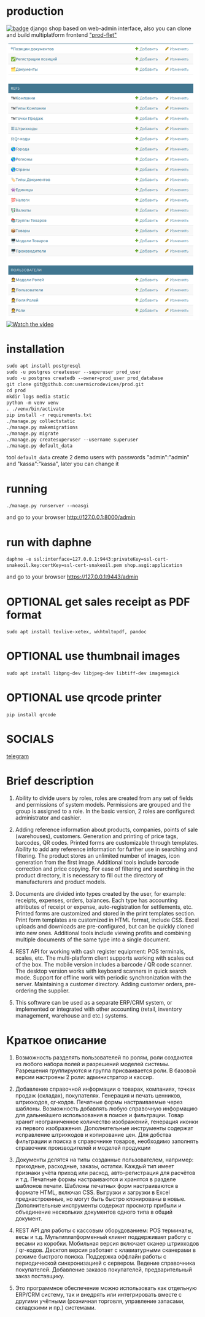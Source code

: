 # production
[![badge](https://img.shields.io/badge/license-MIT-blue)](https://github.com/usermicrodevices/prod/blob/main/LICENSE)
django shop based on web-admin interface, also you can clone and
build multiplatform frontend ["prod-flet"](https://github.com/usermicrodevices/prod-flet/)

![image](./screen.png "main screen")
[![Watch the video](https://private-user-images.githubusercontent.com/29286243/405146926-3cfd55dd-da23-4c6a-b0f0-76157270812d.png)](https://youtu.be/f1Z-3CiYAfc)

# installation
```
sudo apt install postgresql
sudo -u postgres createuser --superuser prod_user
sudo -u postgres createdb --owner=prod_user prod_database
git clone git@github.com:usermicrodevices/prod.git
cd prod
mkdir logs media static
python -m venv venv
. ./venv/bin/activate
pip install -r requirements.txt
./manage.py collectstatic
./manage.py makemigrations
./manage.py migrate
./manage.py createsuperuser --username superuser
./manage.py default_data
```
tool ```default_data``` create 2 demo users with passwords "admin":"admin" and "kassa":"kassa", later you can change it

# running
```
./manage.py runserver --noasgi
```
and go to your browser http://127.0.0.1:8000/admin

# run with daphne
```
daphne -e ssl:interface=127.0.0.1:9443:privateKey=ssl-cert-snakeoil.key:certKey=ssl-cert-snakeoil.pem shop.asgi:application
```
and go to your browser https://127.0.0.1:9443/admin

# OPTIONAL get sales receipt as PDF format
```
sudo apt install texlive-xetex, wkhtmltopdf, pandoc
```

# OPTIONAL use thumbnail images
```
sudo apt install libpng-dev libjpeg-dev libtiff-dev imagemagick
```

# OPTIONAL use qrcode printer
```
pip install qrcode
```

# SOCIALS
[telegram](https://t.me/github_prod)


# Brief description

1. Ability to divide users by roles,
roles are created from any set of fields and permissions of system models.
Permissions are grouped and the group is assigned to a role.
In the basic version, 2 roles are configured: administrator and cashier.

2. Adding reference information about products, companies, points of sale (warehouses), customers.
Generation and printing of price tags, barcodes, QR codes. Printed forms are customizable through templates.
Ability to add any reference information for further use in searching and filtering.
The product stores an unlimited number of images, icon generation from the first image.
Additional tools include barcode correction and price copying.
For ease of filtering and searching in the product directory,
it is necessary to fill out the directory of manufacturers and product models.

3. Documents are divided into types created by the user, for example: receipts, expenses, orders, balances.
Each type has accounting attributes of receipt or expense, auto-registration for settlements, etc.
Printed forms are customized and stored in the print templates section.
Print form templates are customized in HTML format, include CSS.
Excel uploads and downloads are pre-configured, but can be quickly cloned into new ones.
Additional tools include viewing profits and combining multiple documents of the same type into a single document.

4. REST API for working with cash register equipment: POS terminals, scales, etc.
The multi-platform client supports working with scales out of the box.
The mobile version includes a barcode / QR code scanner.
The desktop version works with keyboard scanners in quick search mode.
Support for offline work with periodic synchronization with the server.
Maintaining a customer directory.
Adding customer orders, pre-ordering the supplier.

5. This software can be used as a separate ERP/CRM system,
or implemented or integrated with other accounting (retail,
inventory management, warehouse and etc.) systems.

# Краткое описание

1. Возможность разделять пользователей по ролям,
роли создаются из любого набора полей и разрешений моделей системы.
Разрешения группируются и группа присваивается роли.
В базовой версии настроены 2 роли: администратор и кассир.

2. Добавление справочной информации о товарах, компаниях, точках продаж (складах), покупателях.
Генерация и печать ценников, штрихкодов, qr-кодов. Печатные формы настраиваемые через шаблоны.
Возможность добавлять любую справочную информацию для дальнейшего использования в поиске и фильтрации.
Товар хранит неограниченное количество изображений, генерация иконки из первого изображения.
Дополнительные инструменты содержат исправление штрихкодов и копирование цен.
Для добства фильтрации и поиска в справочнике товаров, необходимо заполнять
справочник производителей и моделей продукции

3. Документы делятся на типы созданные пользователем, например: приходные, расходные, заказы, остатки.
Каждый тип имеет признаки учёта приход или расход, авто-регистрация для расчётов и т.д.
Печатные формы настраиваются и хранятся в разделе шаблонов печати.
Шаблоны печатных форм настраиваются в формате HTML, включая CSS.
Выгрузки и загрузки в Excel преднастроенные, но могут быть быстро клонированы в новые.
Дополнительные инструменты содержат просмотр прибыли и объединение нескольких документов одного типа в общий документ.

4. REST API для работы с кассовым оборудованием: POS терминалы, весы и т.д.
Мультиплатформенный клиент поддерживает работу с весами из коробки.
Мобильная версия включает сканер штрихкодов / qr-кодов.
Десктоп версия работает с клавиатурными сканерами в режиме быстрого поиска.
Поддержка оффлайн работы с периодической синхронизацией с сервером.
Ведение справочника покупателей.
Добавление заказов покупателей, предварительный заказ поставщику.

5. Это программное обеспечение можно использовать как отдельную ERP/CRM систему,
так и внедрять или интегрировать вместе с другими учётными (розничная торговля,
управление запасами, складскими и пр.) системами.
